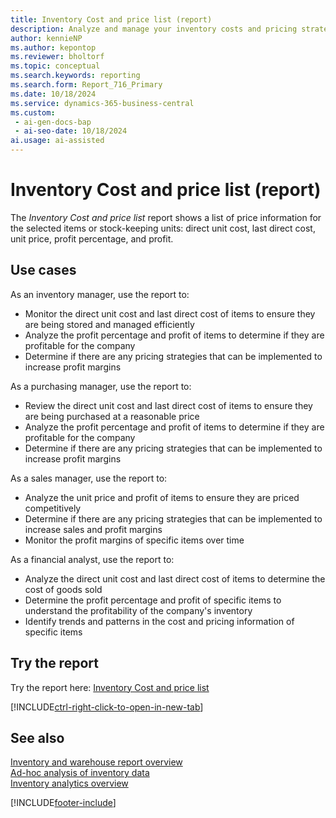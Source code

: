 ```yaml
---
title: Inventory Cost and price list (report)
description: Analyze and manage your inventory costs and pricing strategies. 
author: kennieNP
ms.author: kepontop
ms.reviewer: bholtorf
ms.topic: conceptual
ms.search.keywords: reporting
ms.search.form: Report_716_Primary
ms.date: 10/18/2024
ms.service: dynamics-365-business-central
ms.custom:
 - ai-gen-docs-bap
 - ai-seo-date: 10/18/2024
ai.usage: ai-assisted
---
```


# Inventory Cost and price list (report)

The *Inventory Cost and price list* report shows a list of price information for the selected items or stock-keeping units: direct unit cost, last direct cost, unit price, profit percentage, and profit.

## Use cases

<!-- 
Prompt

Below is a report in an ERP system. Provide 3-4 use cases for different personas working with inventory.
Format like this:    
  
As a <persona>, use the report to    
* use case 1  
* use case 2    

Do not capitalize the persona names. 

## Report name
Inventory Cost and price list

### What the report does
The *Inventory Cost and price list* report shows a list of price information for the selected items or stock-keeping units: direct unit cost, last direct cost, unit price, profit percentage, and profit.

### Use cases
Analyze and manage your inventory costs and pricing strategies. 

Please include your data sources and URLs

-->

As an inventory manager, use the report to:
* Monitor the direct unit cost and last direct cost of items to ensure they are being stored and managed efficiently
* Analyze the profit percentage and profit of items to determine if they are profitable for the company
* Determine if there are any pricing strategies that can be implemented to increase profit margins

As a purchasing manager, use the report to:
* Review the direct unit cost and last direct cost of items to ensure they are being purchased at a reasonable price
* Analyze the profit percentage and profit of items to determine if they are profitable for the company
* Determine if there are any pricing strategies that can be implemented to increase profit margins

As a sales manager, use the report to:
* Analyze the unit price and profit of items to ensure they are priced competitively
* Determine if there are any pricing strategies that can be implemented to increase sales and profit margins
* Monitor the profit margins of specific items over time

As a financial analyst, use the report to:
* Analyze the direct unit cost and last direct cost of items to determine the cost of goods sold
* Determine the profit percentage and profit of specific items to understand the profitability of the company's inventory
* Identify trends and patterns in the cost and pricing information of specific items

## Try the report

Try the report here: [Inventory Cost and price list](https://businesscentral.dynamics.com?report=716)

[!INCLUDE[ctrl-right-click-to-open-in-new-tab](../includes/ctrl-right-click-to-open-in-new-tab.md)]


## See also

[Inventory and warehouse report overview](../reports/inventory-WMS-reports.md)   
[Ad-hoc analysis of inventory data](../ad-hoc-analysis-inventory.md)   
[Inventory analytics overview](../inventory-analytics-overview.md)  

[!INCLUDE[footer-include](../includes/footer-banner.md)]